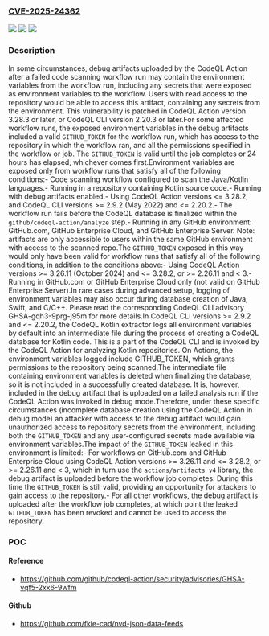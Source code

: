 ### [CVE-2025-24362](https://cve.mitre.org/cgi-bin/cvename.cgi?name=CVE-2025-24362)
![](https://img.shields.io/static/v1?label=Product&message=codeql-action&color=blue)
![](https://img.shields.io/static/v1?label=Version&message=%3D%20%3E%3D%203.26.11%2C%20%3C%3D%203.28.2%20&color=brighgreen)
![](https://img.shields.io/static/v1?label=Vulnerability&message=CWE-532%3A%20Insertion%20of%20Sensitive%20Information%20into%20Log%20File&color=brighgreen)

### Description

In some circumstances, debug artifacts uploaded by the CodeQL Action after a failed code scanning workflow run may contain the environment variables from the workflow run, including any secrets that were exposed as environment variables to the workflow. Users with read access to the repository would be able to access this artifact, containing any secrets from the environment. This vulnerability is patched in CodeQL Action version 3.28.3 or later, or CodeQL CLI version 2.20.3 or later.For some affected workflow runs, the exposed environment variables in the debug artifacts included a valid `GITHUB_TOKEN` for the workflow run, which has access to the repository in which the workflow ran, and all the permissions specified in the workflow or job. The `GITHUB_TOKEN` is valid until the job completes or 24 hours has elapsed, whichever comes first.Environment variables are exposed only from workflow runs that satisfy all of the following conditions:- Code scanning workflow configured to scan the Java/Kotlin languages.- Running in a repository containing Kotlin source code.- Running with debug artifacts enabled.- Using CodeQL Action versions <= 3.28.2, and CodeQL CLI versions >= 2.9.2 (May 2022) and <= 2.20.2.- The workflow run fails before the CodeQL database is finalized within the `github/codeql-action/analyze` step.- Running in any GitHub environment: GitHub.com, GitHub Enterprise Cloud, and GitHub Enterprise Server. Note: artifacts are only accessible to users within the same GitHub environment with access to the scanned repo.The `GITHUB_TOKEN` exposed in this way would only have been valid for workflow runs that satisfy all of the following conditions, in addition to the conditions above:- Using CodeQL Action versions >= 3.26.11 (October 2024) and <= 3.28.2, or >= 2.26.11 and < 3.- Running in GitHub.com or GitHub Enterprise Cloud only (not valid on GitHub Enterprise Server).In rare cases during advanced setup, logging of environment variables may also occur during database creation of Java, Swift, and C/C++. Please read the corresponding CodeQL CLI advisory GHSA-gqh3-9prg-j95m for more details.In CodeQL CLI versions >= 2.9.2 and <= 2.20.2, the CodeQL Kotlin extractor logs all environment variables by default into an intermediate file during the process of creating a CodeQL database for Kotlin code. This is a part of the CodeQL CLI and is invoked by the CodeQL Action for analyzing Kotlin repositories. On Actions, the environment variables logged include GITHUB_TOKEN, which grants permissions to the repository being scanned.The intermediate file containing environment variables is deleted when finalizing the database, so it is not included in a successfully created database. It is, however, included in the debug artifact that is uploaded on a failed analysis run if the CodeQL Action was invoked in debug mode.Therefore, under these specific circumstances (incomplete database creation using the CodeQL Action in debug mode) an attacker with access to the debug artifact would gain unauthorized access to repository secrets from the environment, including both the `GITHUB_TOKEN` and any user-configured secrets made available via environment variables.The impact of the `GITHUB_TOKEN` leaked in this environment is limited:- For workflows on GitHub.com and GitHub Enterprise Cloud using CodeQL Action versions >= 3.26.11 and <= 3.28.2, or >= 2.26.11 and < 3, which in turn use the `actions/artifacts v4` library, the debug artifact is uploaded before the workflow job completes. During this time the `GITHUB_TOKEN` is still valid, providing an opportunity for attackers to gain access to the repository.- For all other workflows, the debug artifact is uploaded after the workflow job completes, at which point the leaked `GITHUB_TOKEN` has been revoked and cannot be used to access the repository.

### POC

#### Reference
- https://github.com/github/codeql-action/security/advisories/GHSA-vqf5-2xx6-9wfm

#### Github
- https://github.com/fkie-cad/nvd-json-data-feeds

